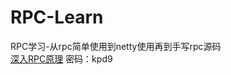 # RPC-Learn
RPC学习-从rpc简单使用到netty使用再到手写rpc源码<br>
[深入RPC原理](https://www.yuque.com/yuqueyonghupfv5zo/vgovbc/pgtou033i3rp9kev?singleDoc) 密码：kpd9
